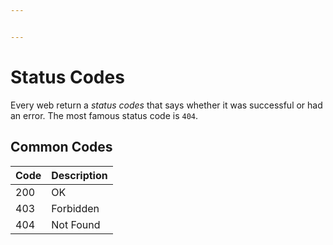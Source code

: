 ```yaml
---


---
```


<h1 id="status-codes">Status Codes</h1>
<p>Every web return a <em>status codes</em> that says whether it was successful or had an error. The most famous status code is <code>404</code>.</p>
<h2 id="common-codes">Common Codes</h2>

<table>
<thead>
<tr>
<th><strong>Code</strong></th>
<th><strong>Description</strong></th>
</tr>
</thead>
<tbody>
<tr>
<td>200</td>
<td>OK</td>
</tr>
<tr>
<td>403</td>
<td>Forbidden</td>
</tr>
<tr>
<td>404</td>
<td>Not Found</td>
</tr>
</tbody>
</table>

